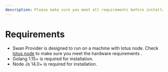 ```yaml
---
description: Please make sure you meet all requirements before installation
---
```


# Requirements



* Swan Provider is designed to run on a machine with lotus node. Check[ lotus node](https://docs.filecoin.io/mine/lotus/) to make sure you meet the hardware requirements .
* Golang 1.15+ is required for installation.
* Node Js 14.0+ is required for installation.





